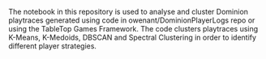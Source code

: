 The notebook in this repository is used to analyse and cluster Dominion playtraces generated using code in owenant/DominionPlayerLogs repo or using the TableTop Games Framework. 
The code clusters playtraces using K-Means, K-Medoids, DBSCAN and Spectral Clustering in order to identify different player strategies.


